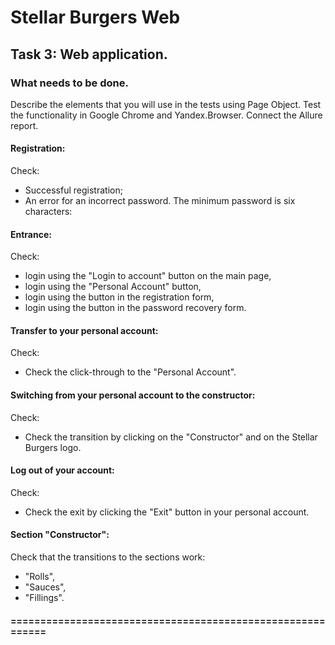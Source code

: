 # Stellar Burgers Web

## Task 3: Web application.

### What needs to be done.

Describe the elements that you will use in the tests using Page Object. 
Test the functionality in Google Chrome and Yandex.Browser. Connect the Allure report.

#### Registration:
Check:
* Successful registration;
* An error for an incorrect password. The minimum password is six characters:


#### Entrance:
Check:
* login using the "Login to account" button on the main page,
* login using the "Personal Account" button,
* login using the button in the registration form,
* login using the button in the password recovery form.

#### Transfer to your personal account:
Check:
* Check the click-through to the "Personal Account".

#### Switching from your personal account to the constructor:
Check:
* Check the transition by clicking on the "Constructor" and on the Stellar Burgers logo.

#### Log out of your account:
Check:
* Check the exit by clicking the "Exit" button in your personal account.

#### Section "Constructor":
Check that the transitions to the sections work:
* "Rolls",
* "Sauces",
* "Fillings".
#### ===========================================================
